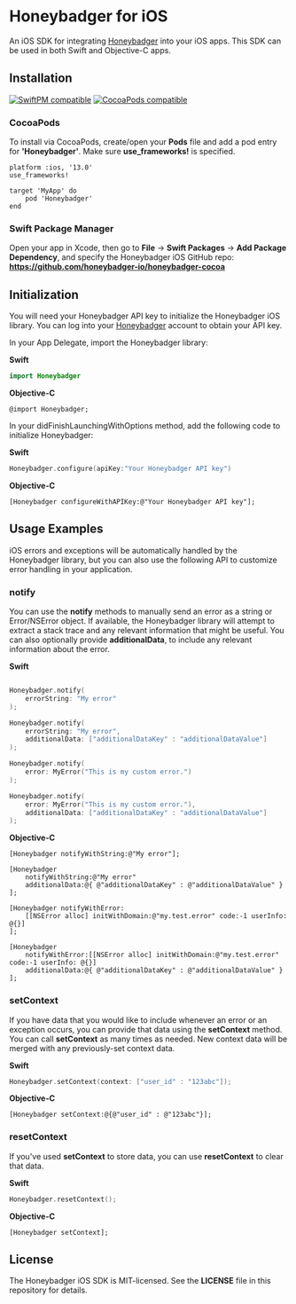 # Honeybadger for iOS

An iOS SDK for integrating [Honeybadger](https://honeybadger.io) into your iOS apps. This SDK can be used in both Swift and Objective-C apps.

## Installation

[![SwiftPM compatible](https://img.shields.io/badge/SwiftPM-compatible-brightgreen.svg)](https://swift.org/package-manager)
[![CocoaPods compatible](https://img.shields.io/badge/CocoaPods-compatible-brightgreen.svg)](https://cocoapods.org/)

### CocoaPods

To install via CocoaPods, create/open your **Pods** file and add a pod entry for **'Honeybadger'**. Make sure **use_frameworks!** is specified.

```shell
platform :ios, '13.0'
use_frameworks!

target 'MyApp' do
	pod 'Honeybadger'
end
```

### Swift Package Manager

Open your app in Xcode, then go to **File** -> **Swift Packages** -> **Add Package Dependency**, and specify the Honeybadger iOS GitHub repo: **https://github.com/honeybadger-io/honeybadger-cocoa**

## Initialization

You will need your Honeybadger API key to initialize the Honeybadger iOS library. You can log into your [Honeybadger](https://honeybadger.io) account to obtain your API key.

In your App Delegate, import the Honeybadger library:

**Swift**
```swift
import Honeybadger
```

**Objective-C**
```objc
@import Honeybadger;
```

In your didFinishLaunchingWithOptions method, add the following code to initialize Honeybadger:

**Swift**
```swift
Honeybadger.configure(apiKey:"Your Honeybadger API key")
```

**Objective-C**
```objc
[Honeybadger configureWithAPIKey:@"Your Honeybadger API key"];
```

## Usage Examples
iOS errors and exceptions will be automatically handled by the Honeybadger library, but you can also use the following API to customize error handling in your application.

### notify
You can use the **notify** methods to manually send an error as a string or Error/NSError object. If available, the Honeybadger library will attempt to extract a stack trace and any relevant information that might be useful. You can also optionally provide **additionalData**, to include any relevant information about the error.

**Swift**
```swift

Honeybadger.notify(
	errorString: "My error"
);

Honeybadger.notify(
	errorString: "My error", 
	additionalData: ["additionalDataKey" : "additionalDataValue"]
);

Honeybadger.notify(
	error: MyError("This is my custom error.")
);

Honeybadger.notify(
	error: MyError("This is my custom error."), 
	additionalData: ["additionalDataKey" : "additionalDataValue"]
);
```

**Objective-C**
```objc
[Honeybadger notifyWithString:@"My error"];

[Honeybadger 
	notifyWithString:@"My error" 
	additionalData:@{ @"additionalDataKey" : @"additionalDataValue" }
];

[Honeybadger notifyWithError:
	[[NSError alloc] initWithDomain:@"my.test.error" code:-1 userInfo: @{}]
];

[Honeybadger 
	notifyWithError:[[NSError alloc] initWithDomain:@"my.test.error" code:-1 userInfo: @{}]
	additionalData:@{ @"additionalDataKey" : @"additionalDataValue" }
];
```

### setContext

If you have data that you would like to include whenever an error or an exception occurs, you can provide that data using the **setContext** method. You can call **setContext** as many times as needed. New context data will be merged with any previously-set context data.

**Swift**
```swift
Honeybadger.setContext(context: ["user_id" : "123abc"]);
```

**Objective-C**
```objc
[Honeybadger setContext:@{@"user_id" : @"123abc"}];
```

### resetContext

If you've used **setContext** to store data, you can use **resetContext** to clear that data.

**Swift**
```swift
Honeybadger.resetContext();
```

**Objective-C**
```objc
[Honeybadger setContext];
```

## License

The Honeybadger iOS SDK is MIT-licensed. See the **LICENSE** file in this repository for details.
